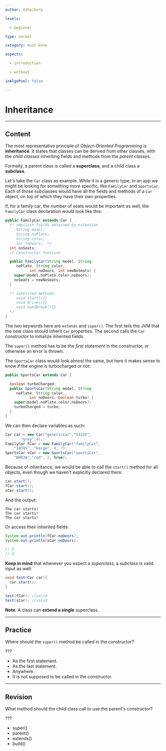 ```yaml
---
author: mihaiberq

levels:

  - beginner

type: normal

category: must-know

aspects:

  - introduction 

  - workout

inAlgoPool: false

---
```


# Inheritance

---
## Content

The most representative principle of *Object-Oriented Programming* is **inheritance**. It states that classes can be derived from other classes, with the *child classes* inheriting fields and methods from the *parent classes*.

Formally, a parent class is called a **superclass**, and a child class a **subclass**. 

Let's take the `Car` class as example. While it is a generic type, in an app we might be looking for something more specific, like `FamilyCar` and `SportsCar`. Each of those subclasses would have all the fields and methods of a `Car` object, on top of which they have their own properties.

If, for a family car, the number of seats would be important as well, the  `FamilyCar` class declaration would look like this:
```java
public FamilyCar extends Car {
  /* implicit fields obtained by extension
     String model;
     String noPlate;
     String color;
     int noDoors;  */
  int noSeats;
  // Constructor function

  public FamilyCar(String model, String
     noPlate, String color,
           int noDoors, int newNoSeats) {
    super(model,noPlate,color,noDoors);
    noSeats = newNoSeats;
  }

  /* inherited methods:
     void start(){}
     void drive(){}
     void handBreak(){}
  */
}
```
The two keywords here are `extends` and `super()`. The first tells the JVM that the new class should inherit `Car` properties. The second calls the `Car` constructor to initialize inherited fields.

The `super()` method has to be the *first statement* in the constructor, or otherwise an error is thrown.

The `SportsCar` class would look almost the same, but here it makes sense to know if the engine is turbocharged or not:
```java
public SportsCar extends Car {

  boolean turboCharged;
  public SportsCar(String model, String
     noPlate, String color,
           int noDoors, boolean turbo) {
    super(model,noPlate,color,noDoors);
    turboCharged = turbo;
  }
}

```
We can then declare variables as such:
```java
Car car = new Car("genericCar","5332V",
       "grey",4);
FamilyCar fCar = new FamilyCar("familyCar",
    "1059S", "beige", 4, 7);
SportsCar sCar = new SportsCar("sportsCar",
    "BH93A","red", 2, true);      
```
Because of inheritance, we would be able to call the `start()` method for all objects, even though we haven't explicitly declared them:
```java
car.start();
fCar.start();
sCar.start();
```
And the output:
```
The car starts!
The car starts!
The car starts!
```
Or access their inherited fields:
```java
System.out.println(fCar.noDoors);
System.out.println(sCar.noDoors);

// 4
// 2
```
**Keep in mind** that whenever you expect a *superclass*, a *subclass* is valid input as well:
```java
void test(Car car){
  car.start();
}

test(fCar); //valid
test(sCar); //valid
```

**Note**: A class can **extend a single** superclass.

---
## Practice

Where should the `super()` method be called in the constructor?

???

* As the first statement.
* As the last statement.
* Anywhere.
* It is not supposed to be called in the constructor.

---
## Revision

What method should the child class call to use the parent's constructor?

???

* super()
* parent()
* extends()
* build()